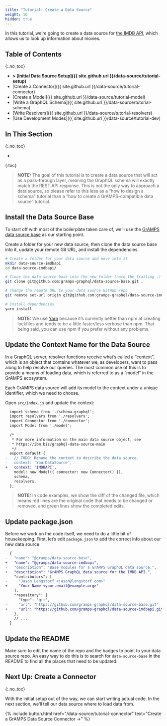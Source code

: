 ```yaml
---
title: "Tutorial: Create a Data Source"
weight: 10
hidden: true
---
```


In this tutorial, we’re going to create a data source for [the IMDB API](http://www.theimdbapi.org/), which allows us to look up information about movies.

## Table of Contents
{:.no_toc}

-   **> [Initial Data Source Setup]({{ site.github.url }}/data-source/tutorial-setup)**
-   [Create a Connector]({{ site.github.url }}/data-source/tutorial-connector)
-   [Create a Model]({{ site.github.url }}/data-source/tutorial-model)
-   [Write a GraphQL Schema]({{ site.github.url }}/data-source/tutorial-schema)
-   [Write Resolvers]({{ site.github.url }}/data-source/tutorial-resolvers)
-   [Use Development Modes]({{ site.github.url }}/data-source/tutorial-dev)

## In This Section
{:.no_toc}

- 
{:toc}

> **NOTE:** The goal of this tutorial is to create a data source that will act 
> as a pass-through layer, meaning the GraphQL schema will exactly match the 
> REST API response. This is not the only way to approach a data source, so 
> please refer to this less as a “how to design a schema” tutorial than a “how 
> to create a GrAMPS-compatible data source” tutorial.

## Install the Data Source Base

To start off with most of the boilerplate taken care of, we’ll use the [GrAMPS data source base](https://github.com/gramps-graphql/data-source-base) as our starting point.

Create a folder for your new data source, then clone the data source base into it, update your remote Git URL, and install the dependencies.

```sh
# Create a folder for your data source and move into it
mkdir data-source-imdbapi
cd data-source-imdbapi/

# Clone the data source base into the new folder (note the trailing .)
git clone git@github.com:gramps-graphql/data-source-base.git .

# Change the remote URL to your data source GitHub repo
git remote set-url origin git@github.com:gramps-graphql/data-source-imdbapi.git

# Install dependencies
yarn install
```

> **NOTE:** We use [Yarn][4] because it’s currently better than npm at creating 
> lockfiles and tends to be a little faster/less verbose than npm. That being
> said, you can use npm if you prefer without any problems.

[4]: https://yarnpkg.com

## Update the Context Name for the Data Source

In a GraphQL server, resolver functions receive what’s called a “context”, which is an object that contains whatever we, as developers, want to pass along to help resolve our queries. The most common use of this is to provide a means of loading data, which is referred to as a “model” in the GrAMPS ecosystem.

Each GrAMPS data source will add its model to the context under a unique identifier, which we need to choose.

Open `src/index.js` and update the context:

```diff
  import schema from './schema.graphql';
  import resolvers from './resolvers';
  import Connector from './connector';
  import Model from './model';
  
  /*
   * For more information on the main data source object, see
   * https://ibm.biz/graphql-data-source-main
   */
  export default {
-   // TODO: Rename the context to describe the data source.
-   context: 'YourDataSource',
+   context: 'IMDBAPI',
    model: new Model({ connector: new Connector() }),
    schema,
    resolvers,
  };
```

> **NOTE:** In code examples, we show the diff of the changed file, which means
> red lines are the original code that needs to be changed or removed, and 
> green lines show the completed edits.

## Update package.json

Before we work on the code itself, we need to do a little bit of housekeeping. First, let’s edit `package.json` to add the correct info about our new data source.

```diff
  {
-   "name": "@gramps/data-source-base",
+   "name": "@gramps/data-source-imdbapi",
-   "description": "Base modules for a GrAMPS GraphQL data source.",
+   "description": "GrAMPS GraphQL data source for the IMDB API.",
    "contributors": [
-     "Jason Lengstorf <jason@lengstorf.com>"
+     "Your Name <your.email@example.org>"
    ],
    "repository": {
      "type": "git",
-     "url": "https://github.com/gramps-graphql/data-source-base.git"
+     "url": "https://github.com/gramps-graphql/data-source-imdbapi.git"
    },
    // ...
  }
```

## Update the README

Make sure to edit the name of the repo and the badges to point to your data source repo. An easy way to do this is to search for `data-source-base` in the README to find all the places that need to be updated.

## Next Up: Create a Connector
{:.no_toc}

With the initial setup out of the way, we can start writing actual code. In the next section, we’ll tell our data source where to load data from.

{% include button.html
    href="/data-source/tutorial-connector" 
    text="Create a GrAMPS Data Source Connector &rarr;"
%}

